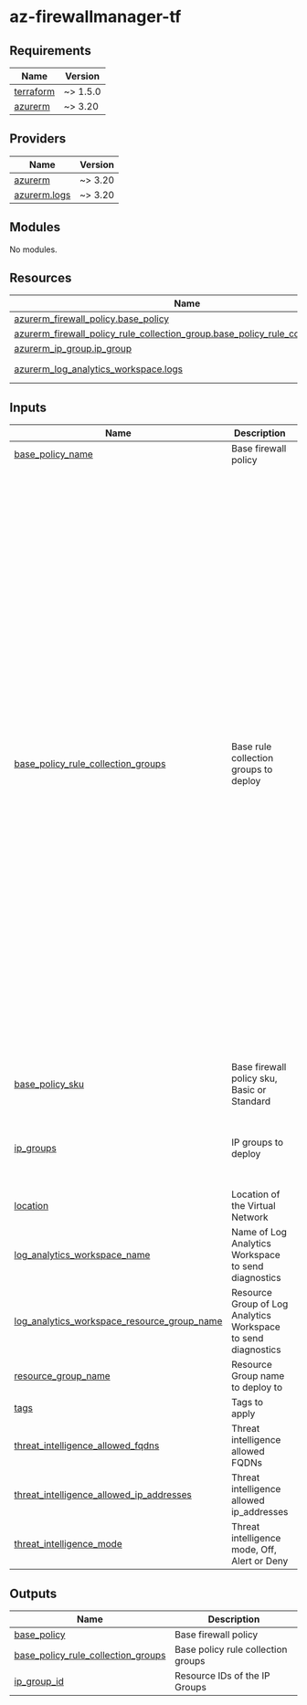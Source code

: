 # az-firewallmanager-tf

<!-- BEGIN_TF_DOCS -->
## Requirements

| Name | Version |
|------|---------|
| <a name="requirement_terraform"></a> [terraform](#requirement\_terraform) | ~> 1.5.0 |
| <a name="requirement_azurerm"></a> [azurerm](#requirement\_azurerm) | ~> 3.20 |

## Providers

| Name | Version |
|------|---------|
| <a name="provider_azurerm"></a> [azurerm](#provider\_azurerm) | ~> 3.20 |
| <a name="provider_azurerm.logs"></a> [azurerm.logs](#provider\_azurerm.logs) | ~> 3.20 |

## Modules

No modules.

## Resources

| Name | Type |
|------|------|
| [azurerm_firewall_policy.base_policy](https://registry.terraform.io/providers/hashicorp/azurerm/latest/docs/resources/firewall_policy) | resource |
| [azurerm_firewall_policy_rule_collection_group.base_policy_rule_collection_group](https://registry.terraform.io/providers/hashicorp/azurerm/latest/docs/resources/firewall_policy_rule_collection_group) | resource |
| [azurerm_ip_group.ip_group](https://registry.terraform.io/providers/hashicorp/azurerm/latest/docs/resources/ip_group) | resource |
| [azurerm_log_analytics_workspace.logs](https://registry.terraform.io/providers/hashicorp/azurerm/latest/docs/data-sources/log_analytics_workspace) | data source |

## Inputs

| Name | Description | Type | Default | Required |
|------|-------------|------|---------|:--------:|
| <a name="input_base_policy_name"></a> [base\_policy\_name](#input\_base\_policy\_name) | Base firewall policy | `string` | n/a | yes |
| <a name="input_base_policy_rule_collection_groups"></a> [base\_policy\_rule\_collection\_groups](#input\_base\_policy\_rule\_collection\_groups) | Base rule collection groups to deploy | <pre>list(object(<br>    {<br>      name     = string<br>      priority = number<br>      application_rule_collections = list(object(<br>        {<br>          name     = string<br>          priority = number<br>          action   = string<br>          rules = list(object(<br>            {<br>              name                       = string<br>              description                = string<br>              source_addresses           = optional(list(string))<br>              source_ip_group_references = optional(list(string))<br>              destination_fqdns          = optional(list(string))<br>              destination_fqdn_tags      = optional(list(string))<br>              protocols = map(object(<br>                {<br>                  type = string<br>                  port = number<br>                }<br>              ))<br>            }<br>          ))<br>        }<br>      ))<br>      network_rule_collections = list(object(<br>        {<br>          name     = string<br>          priority = number<br>          action   = string<br>          rules = list(object(<br>            {<br>              name                            = string<br>              description                     = string<br>              source_addresses                = optional(list(string))<br>              source_ip_group_references      = optional(list(string))<br>              destination_addresses           = optional(list(string))<br>              destination_fqdns               = optional(list(string))<br>              destination_ip_group_references = optional(list(string))<br>              protocols                       = list(string)<br>              destination_ports               = list(string)<br>            }<br>          ))<br>        }<br>      ))<br>    }<br>  ))</pre> | `[]` | no |
| <a name="input_base_policy_sku"></a> [base\_policy\_sku](#input\_base\_policy\_sku) | Base firewall policy sku, Basic or Standard | `string` | `"Standard"` | no |
| <a name="input_ip_groups"></a> [ip\_groups](#input\_ip\_groups) | IP groups to deploy | <pre>list(object(<br>    {<br>      name        = string<br>      cidr_ranges = list(string)<br>    }<br>  ))</pre> | `[]` | no |
| <a name="input_location"></a> [location](#input\_location) | Location of the Virtual Network | `string` | n/a | yes |
| <a name="input_log_analytics_workspace_name"></a> [log\_analytics\_workspace\_name](#input\_log\_analytics\_workspace\_name) | Name of Log Analytics Workspace to send diagnostics | `string` | n/a | yes |
| <a name="input_log_analytics_workspace_resource_group_name"></a> [log\_analytics\_workspace\_resource\_group\_name](#input\_log\_analytics\_workspace\_resource\_group\_name) | Resource Group of Log Analytics Workspace to send diagnostics | `string` | n/a | yes |
| <a name="input_resource_group_name"></a> [resource\_group\_name](#input\_resource\_group\_name) | Resource Group name to deploy to | `string` | n/a | yes |
| <a name="input_tags"></a> [tags](#input\_tags) | Tags to apply | `map(string)` | n/a | yes |
| <a name="input_threat_intelligence_allowed_fqdns"></a> [threat\_intelligence\_allowed\_fqdns](#input\_threat\_intelligence\_allowed\_fqdns) | Threat intelligence allowed FQDNs | `list(string)` | `[]` | no |
| <a name="input_threat_intelligence_allowed_ip_addresses"></a> [threat\_intelligence\_allowed\_ip\_addresses](#input\_threat\_intelligence\_allowed\_ip\_addresses) | Threat intelligence allowed ip\_addresses | `list(string)` | `[]` | no |
| <a name="input_threat_intelligence_mode"></a> [threat\_intelligence\_mode](#input\_threat\_intelligence\_mode) | Threat intelligence mode, Off, Alert or Deny | `string` | `"Deny"` | no |

## Outputs

| Name | Description |
|------|-------------|
| <a name="output_base_policy"></a> [base\_policy](#output\_base\_policy) | Base firewall policy |
| <a name="output_base_policy_rule_collection_groups"></a> [base\_policy\_rule\_collection\_groups](#output\_base\_policy\_rule\_collection\_groups) | Base policy rule collection groups |
| <a name="output_ip_group_id"></a> [ip\_group\_id](#output\_ip\_group\_id) | Resource IDs of the IP Groups |
<!-- END_TF_DOCS -->
